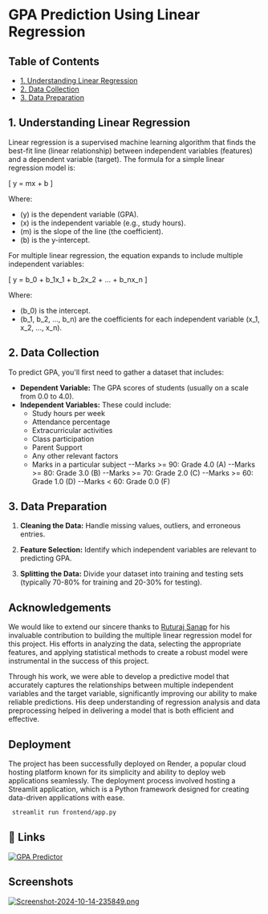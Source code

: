 
# GPA Prediction Using Linear Regression

## Table of Contents
- [1. Understanding Linear Regression](#1-understanding-linear-regression)
- [2. Data Collection](#2-data-collection)
- [3. Data Preparation](#3-data-preparation)

## 1. Understanding Linear Regression

Linear regression is a supervised machine learning algorithm that finds the best-fit line (linear relationship) between independent variables (features) and a dependent variable (target). The formula for a simple linear regression model is:

\[
y = mx + b
\]

Where:
- \(y\) is the dependent variable (GPA).
- \(x\) is the independent variable (e.g., study hours).
- \(m\) is the slope of the line (the coefficient).
- \(b\) is the y-intercept.

For multiple linear regression, the equation expands to include multiple independent variables:

\[
y = b_0 + b_1x_1 + b_2x_2 + ... + b_nx_n
\]

Where:
- \(b_0\) is the intercept.
- \(b_1, b_2, ..., b_n\) are the coefficients for each independent variable \(x_1, x_2, ..., x_n\).

## 2. Data Collection

To predict GPA, you'll first need to gather a dataset that includes:

- **Dependent Variable:** The GPA scores of students (usually on a scale from 0.0 to 4.0).
- **Independent Variables:** These could include:
  - Study hours per week
  - Attendance percentage
  - Extracurricular activities
  - Class participation
  - Parent Support
  - Any other relevant factors
  - Marks in a particular subject
  --Marks >= 90: Grade 4.0 (A)
  --Marks >= 80: Grade 3.0 (B)
  --Marks >= 70: Grade 2.0 (C)
  --Marks >= 60: Grade 1.0 (D)
  --Marks < 60: Grade 0.0 (F) 

## 3. Data Preparation

1. **Cleaning the Data:** Handle missing values, outliers, and erroneous entries.
2. **Feature Selection:** Identify which independent variables are relevant to predicting GPA.

3. **Splitting the Data:** Divide your dataset into training and testing sets (typically 70-80% for training and 20-30% for testing).




## Acknowledgements

We would like to extend our sincere thanks to [Ruturaj Sanap](https://github.com/Ruturaj1007) for his invaluable contribution to building the multiple linear regression model for this project. His efforts in analyzing the data, selecting the appropriate features, and applying statistical methods to create a robust model were instrumental in the success of this project.

Through his work, we were able to develop a predictive model that accurately captures the relationships between multiple independent variables and the target variable, significantly improving our ability to make reliable predictions. His deep understanding of regression analysis and data preprocessing helped in delivering a model that is both efficient and effective.

## Deployment

The project has been successfully deployed on Render, a popular cloud hosting platform known for its simplicity and ability to deploy web applications seamlessly. The deployment process involved hosting a Streamlit application, which is a Python framework designed for creating data-driven applications with ease.

```bash
 streamlit run frontend/app.py
```


## 🔗 Links
[![GPA Predictor](https://i.postimg.cc/BnBTxmPg/Screenshot-170.png)](https://gpa-ltaw.onrender.com/)


## Screenshots

[![Screenshot-2024-10-14-235849.png](https://i.postimg.cc/QCN5LJP9/Screenshot-2024-10-14-235849.png)](https://postimg.cc/gX5r88Gm)

